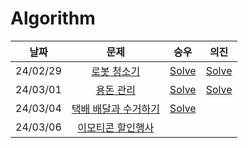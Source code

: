 # Algorithm

|**날짜**|**문제**|**승우**|**의진**|
|:-----:|:-----:|:-----:|:-----:|
|24/02/29| [로봇 청소기](https://www.acmicpc.net/problem/14503) | <a href="강승우/로봇 청소기.md">Solve</a> | <a href="김의진/14503.py">Solve</a> |
|24/03/01| [용돈 관리](https://www.acmicpc.net/problem/6236) | <a href="강승우/용돈 관리.md">Solve</a> | <a href="김의진/6236.py">Solve</a> |
|24/03/04| [택배 배달과 수거하기](https://school.programmers.co.kr/learn/courses/30/lessons/150369) | <a href="강승우/택배 배달과 수거하기.md">Solve</a> |  |
|24/03/06| [이모티콘 할인행사](https://school.programmers.co.kr/learn/courses/30/lessons/150368) |  |  |
